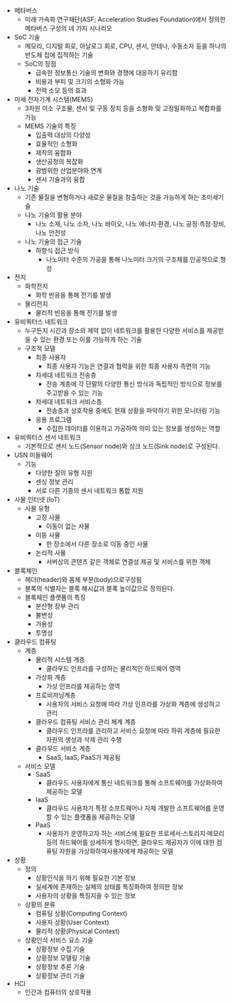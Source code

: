 - 메타버스
	- 미래 가속화 연구재단(ASF; Acceleration Studies Foundation)에서 정의한 메타버스 구성의 네 가지 시나리오
- SoC 기술
	- 메모리, 디지털 회로, 아날로그 회로, CPU, 센서, 안테나, 수동소자 등을 하나의 반도체 칩에 집적하는 기술
	- SoC의 장점
		- 급속한 정보통신 기술의 변화와 경쟁에 대응하기 유리함
		- 비용과 부피 및 크기의 소형화 가능
		- 전력 소모 등의 효과
- 미세 전자기계 시스템(MEMS)
	- 3차원 미소 구조물, 센서 및 구동 장치 등을 소형화 및 고정밀화하고 복합화를 가능
	- MEMS 기술의 특징
		- 입출력 대상의 다양성
		- 효율적인 소형화
		- 제작의 융합화
		- 생산공정의 복잡화
		- 광범위한 산업분야와 연계
		- 센서 기술과의 융합
- 나노 기술
	- 기존 물질을 변형하거나 새로운 물질을 창출하는 것을 가능하게 하는 초미세기술
	- 나노 기술의 활용 분야
		- 나노 소재, 나노 소자, 나노 바이오, 나노 에너지·환경, 나노 공정·측정·장비, 나노 안전성
	- 나노 기술의 접근 기술
		- 하향식 접근 방식
			- 나노미터 수준의 가공을 통해 나노미터 크기의 구조체를 인공적으로 형성
- 전지
	- 화학전지
		- 화학 반응을 통해 전기를 발생
	- 물리전지
		- 물리적 반응을 통해 전기를 발생
- 유비쿼터스 네트워크
	- 누구든지 시간과 장소의 제약 없이 네트워크를 활용한 다양한 서비스를 제공받을 수 있는 환경 또는 이를 가능하게 하는 기술
	- 구조적 모델
		- 최종 사용자
			- 최종 사용자 기능은 연결과 협력을 위한 최종 사용자 측면의 기능
		- 차세대 네트워크 전송층
			- 전송 계층에 각 단말의 다양한 통신 방식과 독립적인 방식으로 정보를 주고받을 수 있는 기능
		- 차세대 네트워크 서비스층
			- 전송층과 상호작용 중에도 현재 상황을 파악하기 위한 모니터링 기능
		- 응용 프로그램
			- 수집한 데이터를 이용하고 가공하여 의미 있는 정보를 생성하는 역할
- 유비쿼터스 센서 네트워크
	- 기본적으로 센서 노드(Sensor node)와 싱크 노드(Sink node)로 구성된다.
- USN 미들웨어
	- 기능
		- 다양한 질의 유형 지원
		- 센싱 정보 관리
		- 서로 다른 기종의 센서 네트워크 통합 지원
- 사물 인터넷 (IoT)
	- 사물 유형
		- 고정 사물
			- 이동이 없는 사물
		- 이동 사물
			- 한 장소에서 다른 장소로 이동 중인 사물
		- 논리적 사물
			- 서버상의 콘텐츠 같은 객체로 연결성 제공 및 서비스를 위한 객체
- 블록체인
	- 헤더(header)와 몸체 부분(body)으로구성됨
	- 블록의 식별자는 블록 해시값과 블록 높이값으로 정의된다.
	- 블록체인 플랫폼의 특징
		- 분산형 장부 관리
		- 불변성
		- 가용성
		- 투명성
- 클라우드 컴퓨팅
	- 계층
		- 물리적 시스템 계층
			- 클라우드 인프라를 구성하는 물리적인 하드웨어 영역
		- 가상화 계층
			- 가상 인프라를 제공하는 영역
		- 프로비저닝계층
			- 사용자의 서비스 요청에 따라 가상 인프라를 가상화 계층에 생성하고 관리
		- 클라우드 컴퓨팅 서비스 관리 체계 계층
			- 클라우드 인프라를 관리하고 서비스 요청에 따라 하위 계층에 필요한 자원의 생성과 삭제 관리 수행
		- 클라우드 서비스 계층
			- SaaS, IaaS, PaaS가 제공됨
	- 서비스 모델
		- SaaS
			- 클라우드 사용자에게 통신 네트워크를 통해 소프트웨어를 가상화하여제공하는 모델
		- IaaS
			- 클라우드 사용자가 특정 소프트웨어나 자체 개발한 소프트웨어를 운영할 수 있는 플랫폼을 제공하는 모델
		- PaaS
			- 사용자가 운영하고자 하는 서비스에 필요한 프로세서·스토리지·메모리 등의 하드웨어를 상세하게 명시하면, 클라우드 제공자가 이에 대한 컴퓨팅 자원을 가상화하여사용자에게 제공하는 모델
- 상황
	- 정의
		- 상황인식을 하기 위해 필요한 기본 정보
		- 실세계에 존재하는 실체의 상태를 특징화하여 정의한 정보
		- 사용자의 상황을 특징지을 수 있는 정보
	- 상황의 분류
		- 컴퓨팅 상황(Computing Context)
		- 사용자 상황(User Context)
		- 물리적 상황(Physical Context)
	- 상황인식 서비스 요소 기술
		- 상황정보 수집 기술
		- 상황정보 모델링 기술
		- 상황정보 추론 기술
		- 상황정보 관리 기술
- HCI
	- 인간과 컴퓨터의 상호작용